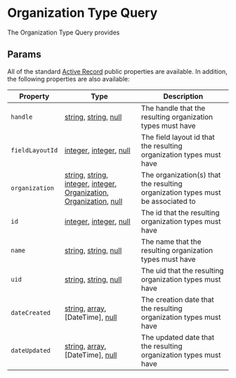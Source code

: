 # Organization Type Query

The Organization Type Query provides 
 
## Params
All of the standard [Active Record](https://www.yiiframework.com/doc/api/2.0/yii-db-activerecord) public properties are available.  In addition, the following properties are also available:

| Property              | Type                                  | Description
| --------------------- | ------------------------------------- | ---------------------------------------------------------------------------------
| `handle`              | [string], [string][], [null]                                                        | The handle that the resulting organization types must have
| `fieldLayoutId`       | [integer], [integer][], [null]                                                      | The field layout id that the resulting organization types must have
| `organization`        | [string], [string][], [integer], [integer][], [Organization], [Organization][], [null]  | The organization(s) that the resulting organization types must be associated to
| `id`                  | [integer], [integer][], [null]                                                      | The id that the resulting organization types must have
| `name`                | [string], [string][], [null]                                                        | The name that the resulting organization types must have
| `uid`                 | [string], [string][], [null]                                                        | The uid that the resulting organization types must have
| `dateCreated`         | [string], [array], [DateTime], [null]                                                | The creation date that the resulting organization types must have
| `dateUpdated`         | [string], [array], [DateTime], [null]                                                | The updated date that the resulting organization types must have

[integer]: http://www.php.net/language.types.integer "Integer"
[array]: http://www.php.net/language.types.array "Array"
[string]: http://www.php.net/language.types.string "String"
[null]: http://www.php.net/language.types.null "Null"

[Organization]: /objects/organization "Organization"